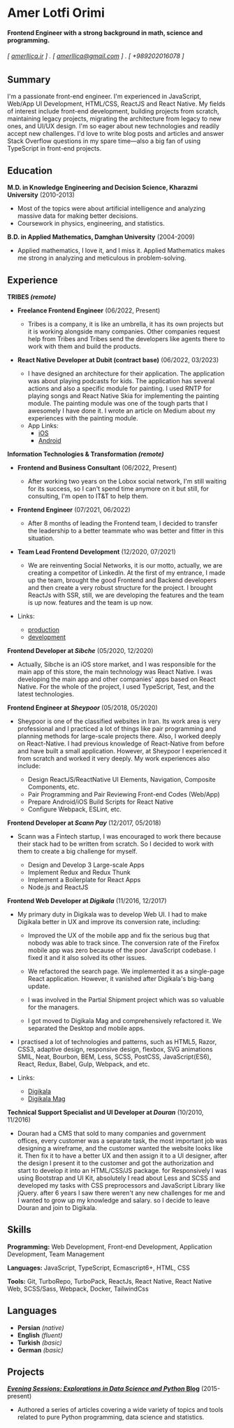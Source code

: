 Amer Lotfi Orimi
======

#### Frontend Engineer with a strong background in math, science and programming.
###### [ [amerllica.ir](https://amerllica.ir) ] . [ amerllica@gmail.com ] . [ +989202016078 ]


Summary
--------
I'm a passionate front-end engineer. I'm experienced in JavaScript, Web/App UI Development, HTML/CSS, ReactJS and React Native. My fields of interest include front-end development, building projects from scratch, maintaining legacy projects, migrating the architecture from legacy to new ones, and UI/UX design. I'm so eager about new technologies and readily accept new challenges. I'd love to write blog posts and articles and answer Stack Overflow questions in my spare time—also a big fan of using TypeScript in front-end projects.


Education
---------
**M.D. in Knowledge Engineering and Decision Science, Kharazmi University** (2010-2013)

- Most of the topics were about artificial intelligence and analyzing massive data for making better decisions.
- Coursework in physics, engineering, and statistics.

**B.D. in Applied Mathematics, Damghan University** (2004-2009)

- Applied mathematics, I love it, and I miss it. Applied Mathematics makes me strong in analyzing and meticulous in problem-solving.


Experience
---------

**TRIBES _(remote)_**

- **Freelance Frontend Engineer** (06/2022, Present)
    - Tribes is a company, it is like an umbrella, it has its own projects but it is working alongside many companies. Other companies request help from Tribes and Tribes send the developers like agents there to work with them and build the products.

- **React Native Developer at Dubit (contract base)** (06/2022, 03/2023)
    - I have designed an architecture for their application. The application was about playing podcasts for kids. The application has several actions and also a specific module for painting. I used RNTP for playing songs and React Native Skia for implementing the painting module. The painting module was one of the tough parts that I awesomely I have done it. I wrote an article on Medium about my experiences with the painting module.
    - App Links:
      - [iOS](https://apps.apple.com/gb/app/kidspod/id6443950930)
      - [Android](https://play.google.com/store/apps/details?id=com.kidspod&pli=1)

**Information Technologies & Transformation _(remote)_**

- **Frontend and Business Consultant** (06/2022, Present)
    - After working two years on the Lobox social network, I'm still waiting for its success, so I can't spend time anymore on it but still, for consulting, I'm open to IT&T to help them.

- **Frontend Engineer** (07/2021, 06/2022)
    - After 8 months of leading the Frontend team, I decided to transfer the leadership to a better teammate who was better and fitter in this situation. 

- **Team Lead Frontend Development** (12/2020, 07/2021)
    - We are reinventing Social Networks, it is our motto, actually, we are creating a competitor of LinkedIn.
      At the first of my entrance, I made up the team, brought the good Frontend and Backend developers and then create a very robust structure for the project.
      I brought ReactJs with SSR, still, we are developing the features and the team is up now. features and the team is up now.
- Links:
  - [production](https://lobox.com)
  - [development](https://dev.lobox.com)


**Frontend Developer at _Sibche_** (05/2020, 12/2020)

- Actually, Sibche is an iOS store market, and I was responsible for the main app of this store, the main technology was React Native. I was developing the main app and other companies' apps based on React Native. For the whole of the project, I used TypeScript, Test, and the latest technologies.

**Frontend Engineer at _Sheypoor_** (05/2018, 05/2020)

- Sheypoor is one of the classified websites in Iran. Its work area is very professional and I practiced a lot of things like pair programming and planning methods for large-scale projects there. Also, I worked deeply on React-Native. I had previous knowledge of React-Native from before and have built a small application. However, at Sheypoor I experienced it from scratch and worked it very deeply. My work experiences also include:

    - Design ReactJS/ReactNative UI Elements, Navigation, Composite Components, etc.
    - Pair Programming and Pair Reviewing Front-end Codes (Web/App)
    - Prepare Android/iOS Build Scripts for React Native
    - Configure Webpack, ESLint, etc.

**Frontend Developer at _Scann Pay_** (12/2017, 05/2018)

- Scann was a Fintech startup, I was encouraged to work there because their stack had to be written from scratch. So I decided to work with them to create a big challenge for myself.

    - Design and Develop 3 Large-scale Apps 
    - Implement Redux and Redux Thunk 
    - Implement a Boilerplate for React Apps 
    - Node.js and ReactJS

**Frontend Web Developer at _Digikala_** (11/2016, 12/2017)

- My primary duty in Digikala was to develop Web UI. I had to make Digikala better in UX and improve its conversion rate, including:

    - Improved the UX of the mobile app and fix the serious bug that nobody was able to track since. The conversion rate of the Firefox mobile app was zero because of the poor JavaScript codebase. I fixed it and it also solved its other issues.

    - We refactored the search page. We implemented it as a single-page React application. However, it vanished after Digikala's big-bang update.

    - I was involved in the Partial Shipment project which was so valuable for the managers.

    - I got moved to Digikala Mag and comprehensively refactored it. We separated the Desktop and mobile apps.

- I practised a lot of technologies and patterns, such as HTML5, Razor, CSS3, adaptive design, responsive design, flexbox, SVG animations SMIL, Neat, Bourbon, BEM, Less, SCSS, PostCSS, JavaScript(ES6), React, Redux, Babel, Gulp, Webpack, and etc.
- Links:
    - [Digikala](https://digikala.com)
    - [Digikala Mag](https://digikala.com/mag)

**Technical Support Specialist and UI Developer at _Douran_** (10/2010, 11/2016)

- Douran had a CMS that sold to many companies and government offices, every customer was a separate task, the most important job was designing a wireframe, and the customer wanted the website looks like it. Then fix it to have a better UX and then assign it to a UI designer, after the design I present it to the customer and got the authorization and start to develop it into an HTML/CSS/JS package. for Responsively I was using Bootstrap and UI Kit, absolutely I read about Less and SCSS and developed my tasks with CSS preprocessors and JavaScript Library like jQuery. after 6 years I saw there weren't any new challenges for me and I wanted to grow up my knowledge and salary. so I decide to leave Douran and join to Digikala.

Skills
------
**Programming:** Web Development, Front-end Development, Application Development, Team Management

**Languages:** JavaScript, TypeScript, Ecmascript6+, HTML, CSS

**Tools:** Git, TurboRepo, TurboPack, ReactJs, React Native, React Native Web, SCSS/Sass, Webpack, Docker, TailwindCss

Languages
------
- **Persian** _(native)_
- **English** _(fluent)_
- **Turkish** _(basic)_
- **German** _(basic)_

Projects
--------
**[*Evening Sessions: Explorations in Data Science and Python* Blog](http://sdsawtelle.github.io/blog/output/index.html)** (2015-present)

- Authored a series of articles covering a wide variety of topics and tools related to pure Python programming, data science and statistics.  
